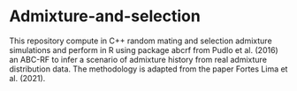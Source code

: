 # Admixture-and-selection
This repository compute in C++ random mating and selection admixture simulations and perform in R using package abcrf from Pudlo et al. (2016) an ABC-RF to infer a scenario of admixture history from real admixture distribution data. The methodology is adapted from the paper Fortes Lima et al. (2021).
